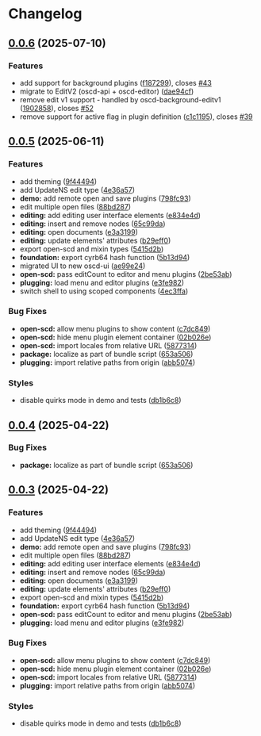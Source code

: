 # Changelog

## [0.0.6](https://github.com/OMICRONEnergyOSS/oscd-shell/compare/oscd-shell-v0.0.5...oscd-shell-v0.0.6) (2025-07-10)


### Features

* add support for background plugins ([f187299](https://github.com/OMICRONEnergyOSS/oscd-shell/commit/f187299da80d7741817f5cc0735c9a0f5050179b)), closes [#43](https://github.com/OMICRONEnergyOSS/oscd-shell/issues/43)
* migrate to EditV2 (oscd-api + oscd-editor) ([dae94cf](https://github.com/OMICRONEnergyOSS/oscd-shell/commit/dae94cf172954cd5270949480ff85b1d0a3b469a))
* remove edit v1 support - handled by  oscd-background-editv1 ([1902858](https://github.com/OMICRONEnergyOSS/oscd-shell/commit/19028581aa54d32e0732d6fb2fe4593968d70679)), closes [#52](https://github.com/OMICRONEnergyOSS/oscd-shell/issues/52)
* remove support for active flag in plugin definition ([c1c1195](https://github.com/OMICRONEnergyOSS/oscd-shell/commit/c1c119500f1df0237eb972a5da88d1af6835c54e)), closes [#39](https://github.com/OMICRONEnergyOSS/oscd-shell/issues/39)

## [0.0.5](https://github.com/OMICRONEnergyOSS/oscd-shell/compare/oscd-shell-v0.0.4...oscd-shell-v0.0.5) (2025-06-11)


### Features

* add theming ([9f44494](https://github.com/OMICRONEnergyOSS/oscd-shell/commit/9f4449421ca1f8e6b2ea0225bf8f25dbf3163b99))
* add UpdateNS edit type ([4e36a57](https://github.com/OMICRONEnergyOSS/oscd-shell/commit/4e36a575e468aa9867050ddc0b4402494e4a6205))
* **demo:** add remote open and save plugins ([798fc93](https://github.com/OMICRONEnergyOSS/oscd-shell/commit/798fc93333408bf56d350e5130734c5d60d5657c))
* edit multiple open files ([88bd287](https://github.com/OMICRONEnergyOSS/oscd-shell/commit/88bd2878e093763d4d848ed2dd0a0baa8421ae47))
* **editing:** add editing user interface elements ([e834e4d](https://github.com/OMICRONEnergyOSS/oscd-shell/commit/e834e4d0853e3cd2e2a2ce9d74120c4d06ce92bd))
* **editing:** insert and remove nodes ([65c99da](https://github.com/OMICRONEnergyOSS/oscd-shell/commit/65c99da931aa88c527504a362353da0ac443a23e))
* **editing:** open documents ([e3a3199](https://github.com/OMICRONEnergyOSS/oscd-shell/commit/e3a31999046a29a7aa44467f9b7a7fde784b982f))
* **editing:** update elements' attributes ([b29eff0](https://github.com/OMICRONEnergyOSS/oscd-shell/commit/b29eff04cdc9d14d9f002f183eeb51f7f6adaac9))
* export open-scd and mixin types ([5415d2b](https://github.com/OMICRONEnergyOSS/oscd-shell/commit/5415d2b283e15870fb3d4eec32ec630fd174b28b))
* **foundation:** export cyrb64 hash function ([5b13d94](https://github.com/OMICRONEnergyOSS/oscd-shell/commit/5b13d9466becc2f0922164b806f77d8f01a234ab))
* migrated UI to new oscd-ui ([ae99e24](https://github.com/OMICRONEnergyOSS/oscd-shell/commit/ae99e24fda427e81bfd6088f5889ea44aa410478))
* **open-scd:** pass editCount to editor and menu plugins ([2be53ab](https://github.com/OMICRONEnergyOSS/oscd-shell/commit/2be53ab8de8bad176097153240441db521b99ce8))
* **plugging:** load menu and editor plugins ([e3fe982](https://github.com/OMICRONEnergyOSS/oscd-shell/commit/e3fe98223cefd7b3a9abd49c444f5bfba3c527a8))
* switch shell to using scoped components ([4ec3ffa](https://github.com/OMICRONEnergyOSS/oscd-shell/commit/4ec3ffa2fa9a454646bcda314abe168da6693337))


### Bug Fixes

* **open-scd:** allow menu plugins to show content ([c7dc849](https://github.com/OMICRONEnergyOSS/oscd-shell/commit/c7dc849fa84419ab605ffafd2b0ec7ce40136fc3))
* **open-scd:** hide menu plugin element container ([02b026e](https://github.com/OMICRONEnergyOSS/oscd-shell/commit/02b026e645ebfa9c26f54afd5f292a10b56af7ef))
* **open-scd:** import locales from relative URL ([5877314](https://github.com/OMICRONEnergyOSS/oscd-shell/commit/5877314f5e2de4c3613324e51328cb463dec2d5d))
* **package:** localize as part of bundle script ([653a506](https://github.com/OMICRONEnergyOSS/oscd-shell/commit/653a50667163e9a9381d26ccb10e927f0758ec73))
* **plugging:** import relative paths from origin ([abb5074](https://github.com/OMICRONEnergyOSS/oscd-shell/commit/abb50749877ce611e4eb58bcde2e39280c429150))


### Styles

* disable quirks mode in demo and tests ([db1b6c8](https://github.com/OMICRONEnergyOSS/oscd-shell/commit/db1b6c858a97f6842526aa624311d9d1842dfc49))

## [0.0.4](https://github.com/OMICRONEnergyOSS/open-scd-core/compare/open-scd-core-v0.0.3...open-scd-core-v0.0.4) (2025-04-22)


### Bug Fixes

* **package:** localize as part of bundle script ([653a506](https://github.com/OMICRONEnergyOSS/open-scd-core/commit/653a50667163e9a9381d26ccb10e927f0758ec73))

## [0.0.3](https://github.com/OMICRONEnergyOSS/open-scd-core/compare/open-scd-core-v0.0.2...open-scd-core-v0.0.3) (2025-04-22)


### Features

* add theming ([9f44494](https://github.com/OMICRONEnergyOSS/open-scd-core/commit/9f4449421ca1f8e6b2ea0225bf8f25dbf3163b99))
* add UpdateNS edit type ([4e36a57](https://github.com/OMICRONEnergyOSS/open-scd-core/commit/4e36a575e468aa9867050ddc0b4402494e4a6205))
* **demo:** add remote open and save plugins ([798fc93](https://github.com/OMICRONEnergyOSS/open-scd-core/commit/798fc93333408bf56d350e5130734c5d60d5657c))
* edit multiple open files ([88bd287](https://github.com/OMICRONEnergyOSS/open-scd-core/commit/88bd2878e093763d4d848ed2dd0a0baa8421ae47))
* **editing:** add editing user interface elements ([e834e4d](https://github.com/OMICRONEnergyOSS/open-scd-core/commit/e834e4d0853e3cd2e2a2ce9d74120c4d06ce92bd))
* **editing:** insert and remove nodes ([65c99da](https://github.com/OMICRONEnergyOSS/open-scd-core/commit/65c99da931aa88c527504a362353da0ac443a23e))
* **editing:** open documents ([e3a3199](https://github.com/OMICRONEnergyOSS/open-scd-core/commit/e3a31999046a29a7aa44467f9b7a7fde784b982f))
* **editing:** update elements' attributes ([b29eff0](https://github.com/OMICRONEnergyOSS/open-scd-core/commit/b29eff04cdc9d14d9f002f183eeb51f7f6adaac9))
* export open-scd and mixin types ([5415d2b](https://github.com/OMICRONEnergyOSS/open-scd-core/commit/5415d2b283e15870fb3d4eec32ec630fd174b28b))
* **foundation:** export cyrb64 hash function ([5b13d94](https://github.com/OMICRONEnergyOSS/open-scd-core/commit/5b13d9466becc2f0922164b806f77d8f01a234ab))
* **open-scd:** pass editCount to editor and menu plugins ([2be53ab](https://github.com/OMICRONEnergyOSS/open-scd-core/commit/2be53ab8de8bad176097153240441db521b99ce8))
* **plugging:** load menu and editor plugins ([e3fe982](https://github.com/OMICRONEnergyOSS/open-scd-core/commit/e3fe98223cefd7b3a9abd49c444f5bfba3c527a8))


### Bug Fixes

* **open-scd:** allow menu plugins to show content ([c7dc849](https://github.com/OMICRONEnergyOSS/open-scd-core/commit/c7dc849fa84419ab605ffafd2b0ec7ce40136fc3))
* **open-scd:** hide menu plugin element container ([02b026e](https://github.com/OMICRONEnergyOSS/open-scd-core/commit/02b026e645ebfa9c26f54afd5f292a10b56af7ef))
* **open-scd:** import locales from relative URL ([5877314](https://github.com/OMICRONEnergyOSS/open-scd-core/commit/5877314f5e2de4c3613324e51328cb463dec2d5d))
* **plugging:** import relative paths from origin ([abb5074](https://github.com/OMICRONEnergyOSS/open-scd-core/commit/abb50749877ce611e4eb58bcde2e39280c429150))


### Styles

* disable quirks mode in demo and tests ([db1b6c8](https://github.com/OMICRONEnergyOSS/open-scd-core/commit/db1b6c858a97f6842526aa624311d9d1842dfc49))
